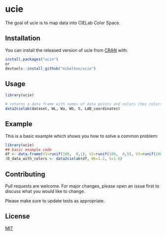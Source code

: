 
# ucie

<!-- badges: start -->
<!-- badges: end -->

The goal of ucie is to map data into CIELab Color Space.

## Installation

You can install the released version of ucie from [CRAN](https://CRAN.R-project.org) with:

``` r
install.packages("ucie")
or
devtools::install_github("mikelkou/ucie")
```

## Usage

```r
library(ucie)

# returns a data frame with names of data points and colors (hex colors or Lab coordinates)
data2cielab(dataset, WL, Wa, Wb, S, LAB_coordinates)
```

## Example

This is a basic example which shows you how to solve a common problem:

``` r
library(ucie)
## basic example code
df <- data.frame(V1=runif(100,  0,1), V2=runif(100,  0,5), V3=runif(100,  0,30))
3D_data_with_colors <- data2cielab(df, Wb=1.2, S=1.6)
```

## Contributing
Pull requests are welcome. For major changes, please open an issue first to discuss what you would like to change.

Please make sure to update tests as appropriate.

## License
[MIT](https://choosealicense.com/licenses/mit/)

